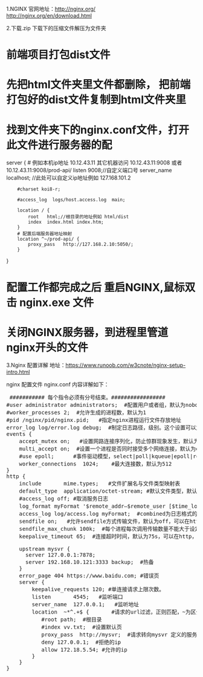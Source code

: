 1.NGINX 官网地址：http://nginx.org/ <br/>
http://nginx.org/en/download.html

2.下载.zip
下载下的压缩文件解压为文件夹

# 前端项目打包dist文件
# 先把html文件夹里文件都删除， 把前端打包好的dist文件复制到html文件夹里

# 找到文件夹下的nginx.conf文件，打开此文件进行服务器的配

 server {
        # 例如本机ip地址 10.12.43.11 其它机器访问 10.12.43.11:9008 或者 10.12.43.11:9008/prod-api/
        listen  9008;//自定义端口号
        server_name  localhost; //此处可以自定义ip地址例如 127.168.101.2

        #charset koi8-r;

        #access_log  logs/host.access.log  main;

        location / {
            root   html;//根目录的地址例如 html/dist
            index  index.html index.htm;
        }
        # 配置后端服务器地址映射
        location ^~/prod-api/ {
            proxy_pass   http://127.168.2.10:5050/;
        }
}
# 配置工作都完成之后 重启NGINX,鼠标双击 nginx.exe 文件
# 关闭NGINX服务器，到进程里管道nginx开头的文件

3.Nginx 配置详解
地址：https://www.runoob.com/w3cnote/nginx-setup-intro.html

 nginx 配置文件 nginx.conf 内容详解如下：
 <pre>
 ########### 每个指令必须有分号结束。#################
#user administrator administrators;  #配置用户或者组，默认为nobody nobody。
#worker_processes 2;  #允许生成的进程数，默认为1
#pid /nginx/pid/nginx.pid;   #指定nginx进程运行文件存放地址
error_log log/error.log debug;  #制定日志路径，级别。这个设置可以放入全局块，http块，server块，级别以此为：debug|info|notice|warn|error|crit|alert|emerg
events {
    accept_mutex on;   #设置网路连接序列化，防止惊群现象发生，默认为on
    multi_accept on;  #设置一个进程是否同时接受多个网络连接，默认为off
    #use epoll;      #事件驱动模型，select|poll|kqueue|epoll|resig|/dev/poll|eventport
    worker_connections  1024;    #最大连接数，默认为512
}
http {
    include       mime.types;   #文件扩展名与文件类型映射表
    default_type  application/octet-stream; #默认文件类型，默认为text/plain
    #access_log off; #取消服务日志    
    log_format myFormat '$remote_addr–$remote_user [$time_local] $request $status $body_bytes_sent $http_referer $http_user_agent $http_x_forwarded_for'; #自定义格式
    access_log log/access.log myFormat;  #combined为日志格式的默认值
    sendfile on;   #允许sendfile方式传输文件，默认为off，可以在http块，server块，location块。
    sendfile_max_chunk 100k;  #每个进程每次调用传输数量不能大于设定的值，默认为0，即不设上限。
    keepalive_timeout 65;  #连接超时时间，默认为75s，可以在http，server，location块。

    upstream mysvr {   
      server 127.0.0.1:7878;
      server 192.168.10.121:3333 backup;  #热备
    }
    error_page 404 https://www.baidu.com; #错误页
    server {
        keepalive_requests 120; #单连接请求上限次数。
        listen       4545;   #监听端口
        server_name  127.0.0.1;   #监听地址       
        location  ~*^.+$ {       #请求的url过滤，正则匹配，~为区分大小写，~*为不区分大小写。
           #root path;  #根目录
           #index vv.txt;  #设置默认页
           proxy_pass  http://mysvr;  #请求转向mysvr 定义的服务器列表
           deny 127.0.0.1;  #拒绝的ip
           allow 172.18.5.54; #允许的ip           
        } 
    }
}
</pre>
